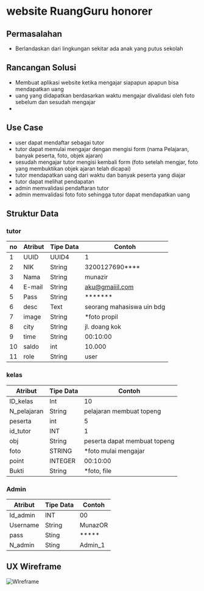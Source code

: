 # website RuangGuru honorer

## Permasalahan
- Berlandaskan dari lingkungan sekitar ada anak yang putus sekolah

## Rancangan Solusi
- Membuat aplikasi website ketika mengajar siapapun apapun bisa mendapatkan uang
- uang yang didapatkan berdasarkan waktu mengajar divalidasi oleh foto sebelum dan sesudah mengajar
-  
## Use Case
- user dapat mendaftar sebagai tutor
- tutor dapat memulai mengajar dengan mengisi form (nama Pelajaran, banyak peserta, foto, objek ajaran)
- sesudah mengajar tutor mengisi kembali form (foto setelah mengjar, foto yang membuktikan objek ajaran telah dicapai)
- tutor mendapatkan uang dari waktu dan banyak peserta yang diajar
- tutor dapat melihat pendapatan
- admin memvalidasi pendaftaran tutor
- admin memvalidasi foto foto sehingga tutor dapat mendapatkan uang

## Struktur Data

### tutor
no|Atribut|Tipe Data|Contoh
---|---|---|---
1|UUID|UUID4|1
2|NIK|String|3200127690****
3|Nama|String|munazir
4|E-mail|String|aku@gmaiiil.com
5|Pass|String|*******
6|desc|Text|seorang mahasiswa uin bdg
7|image|String|*foto propil
8|city|String|jl. doang kok
9|time|String|00:10:00
10|saldo|int|10.000
11|role|String|user


### kelas
Atribut|Tipe Data|Contoh
---|---|---
ID_kelas|Int|10
N_pelajaran|String|pelajaran membuat topeng
peserta|int|5
id_tutor|INT|1
obj|String|peserta dapat membuat topeng
foto|STRING|*foto mulai mengajar
point|INTEGER|00:10:00
Bukti|String|*foto, file

### Admin
Atribut|Tipe Data|Contoh
---|---|---
Id_admin|INT|00
Username|String|MunazOR
pass|Sting|*****
N_admin|Sting|Admin_1

## UX Wireframe
![WIreframe](https://user-images.githubusercontent.com/78277922/190235924-21759635-0039-433f-a5b2-8353317cb66e.jpg)
